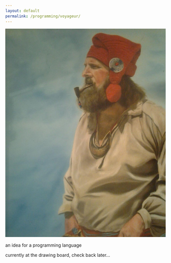 ```yaml
---
layout: default
permalink: /programming/voyageur/
---
```

![voyageur](/assets/programming/voyageur.jpg)

an idea for a programming language

currently at the drawing board, check back later...
